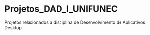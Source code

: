 # Projetos_DAD_I_UNIFUNEC
 Projetos relacionados a disciplina de Desenvolvimento de Aplicativos Desktop
